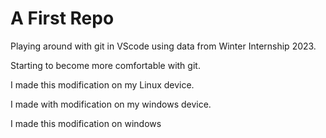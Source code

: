 # A First Repo

Playing around with git in VScode using data from Winter Internship 2023.

Starting to become more comfortable with git.

I made this modification on my Linux device.

I made with modification on my windows device.

I made this modification on windows